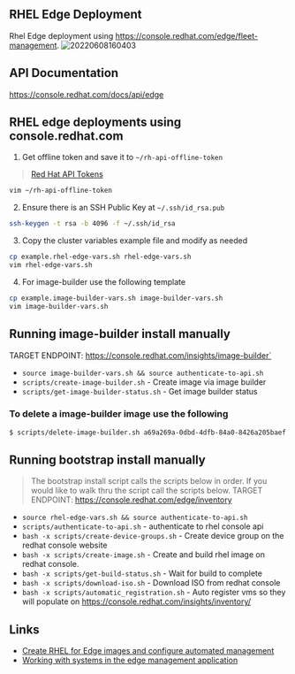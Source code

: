 RHEL Edge Deployment 
--------------------
Rhel Edge deployment using https://console.redhat.com/edge/fleet-management.
![20220608160403](https://i.imgur.com/45ww8t5.png)

## API Documentation
https://console.redhat.com/docs/api/edge


## RHEL edge deployments using console.redhat.com
1. Get offline token and save it to `~/rh-api-offline-token`
> [Red Hat API Tokens](https://access.redhat.com/management/api)

```bash
vim ~/rh-api-offline-token
```

2. Ensure there is an SSH Public Key at `~/.ssh/id_rsa.pub`

```bash
ssh-keygen -t rsa -b 4096 -f ~/.ssh/id_rsa
```

3. Copy the cluster variables example file and modify as needed
```bash
cp example.rhel-edge-vars.sh rhel-edge-vars.sh
vim rhel-edge-vars.sh
```

4. For image-builder use the following template
```bash 
cp example.image-builder-vars.sh image-builder-vars.sh
vim image-builder-vars.sh
```

## Running image-builder install manually
TARGET ENDPOINT: https://console.redhat.com/insights/image-builder`
* `source image-builder-vars.sh && source authenticate-to-api.sh`
* `scripts/create-image-builder.sh` - Create image via image builder
* `scripts/get-image-builder-status.sh` - Get image builder status

### To delete a image-builder image use the following
```bash
$ scripts/delete-image-builder.sh a69a269a-0dbd-4dfb-84a0-8426a205baef
```

## Running bootstrap install manually  
> The bootstrap install script calls the scripts below in order. If you would like to walk thru the script call the scripts below.
TARGET ENDPOINT: https://console.redhat.com/edge/inventory
* `source rhel-edge-vars.sh && source authenticate-to-api.sh`
* `scripts/authenticate-to-api.sh` - authenticate to rhel console api 
* `bash -x scripts/create-device-groups.sh` - Create device group on the redhat console website
* `bash -x scripts/create-image.sh` - Create and build rhel image on redhat console.
* `bash -x scripts/get-build-status.sh` - Wait for build to complete
* `bash -x scripts/download-iso.sh` - Download ISO from redhat console
* `bash -x scripts/automatic_registration.sh` - Auto register vms so they will populate on https://console.redhat.com/insights/inventory/

## Links
* [Create RHEL for Edge images and configure automated management](https://access.redhat.com/documentation/en-us/edge_management/2022/html-single/create_rhel_for_edge_images_and_configure_automated_management/index#doc-wrapper)
* [Working with systems in the edge management application](https://access.redhat.com/documentation/en-us/edge_management/2022/html-single/working_with_systems_in_the_edge_management_application/index)
